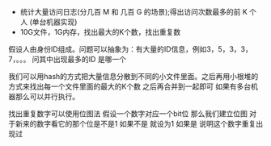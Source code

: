 - 统计大量访问日志(分几百 M 和 几百 G 的场景);得出访问次数最多的前 K 个人 (单台机器实现)
- 10G文件，1G内存，找出最大的K个数，找出重复数



假设人由身份ID组成。问题可以抽象为：有大量的ID信息，例如3，5，3，3，7，。。。 问其中出现最多的ID 是哪一个

我们可以用hash的方式把大量信息分散到不同的小文件里面。之后再用小根堆的方式来找出每一个文件里面的最大的K个数 之后再合并到一起即可 如果有多台机器那么可以并行执行。

找出重复数字可以使用位图法 假设一个数字对应一个bit位  那么我们建立位图 对于新来的数字看它的那个位是不是1 如果不是 就设为1 如果是 说明这个数字重复出现过